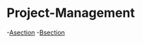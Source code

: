 # Project-Management
-[Asection](https://docs.google.com/spreadsheets/d/1IzB5tmcE09bvRxhFPuxGCGyqsQxRKVJe/edit?usp=drive_link&ouid=112149846646298191028&rtpof=true&sd=true)
-[Bsection](https://docs.google.com/spreadsheets/d/1iT4vVSzdvyOgjJCPaaY7gtqbo7Sn775F/edit?usp=drive_link&ouid=112149846646298191028&rtpof=true&sd=true) 
